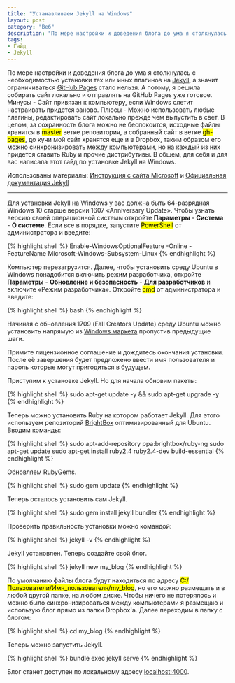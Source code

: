 ```yaml
---
title: "Устанавливаем Jekyll на Windows"
layout: post
category: "Веб"
description: "По мере настройки и доведения блога до ума я столкнулась с необходимостью установки тех или иных плагинов на Jekyll, а значит ограничиваться GitHub Pages стало нельзя. А потому, я решила собирать сайт локально и отправлять на GitHub Pages уже готовое. Минусы - Сайт привязан к компьютеру, если Windows слетит настраивать придется заново. Плюсы - Можно использовать любые плагины, редактировать сайт локально прежде чем выпустить в свет. В целом, за сохранность блога можно не беспокоится, исходные файлы хранится в <mark>master</mark> ветке репозитория, а собранный сайт в ветке <mark>gh-pages</mark>, до кучи мой сайт хранятся еще и в Dropbox, таким образом его можно синхронизировать между компьютерами, но на каждый из них придется ставить Ruby и прочие дистрибутивы.  В общем, для себя и для вас написала этот гайд по установке Jekyll на Windows."
tags:
- Гайд
- Jekyll
---
```


<p main>По мере настройки и доведения блога до ума я столкнулась с необходимостью установки тех или иных плагинов на <a href="http://jekyllrb.com/">Jekyll</a>, а значит ограничиваться <a href="https://pages.github.com/">GitHub Pages</a> стало нельзя. А потому, я решила собирать сайт локально и отправлять на GitHub Pages уже готовое. Минусы - Сайт привязан к компьютеру, если Windows слетит настраивать придется заново. Плюсы - Можно использовать любые плагины, редактировать сайт локально прежде чем выпустить в свет. В целом, за сохранность блога можно не беспокоится, исходные файлы хранится в <mark>master</mark> ветке репозитория, а собранный сайт в ветке <mark>gh-pages</mark>, до кучи мой сайт хранятся еще и в Dropbox, таким образом его можно синхронизировать между компьютерами, но на каждый из них придется ставить Ruby и прочие дистрибутивы.  В общем, для себя и для вас написала этот гайд по установке Jekyll на Windows.</p>

<p aside>Использованы материалы: <a href="https://msdn.microsoft.com/en-us/commandline/wsl/install_guide#for-anniversary-update-and-creators-update-install-using-lxrun">Инструкция с сайта Microsoft</a> и <a href="https://jekyllrb.com/docs/windows/">Официальная документация Jekyll</a></p>

<hr>

Для установки Jekyll на Windows у вас должна быть 64-разрядная Windows 10 старше версии 1607 «Anniversary Update». Чтобы узнать версию своей операционной системы откройте **Параметры** - **Система** - **О системе**. Если все в порядке, запустите <mark>PowerShell</mark> от администратора и введите:

{% highlight shell %}
Enable-WindowsOptionalFeature -Online -FeatureName Microsoft-Windows-Subsystem-Linux
{% endhighlight %}

Компьютер перезагрузится. Далее, чтобы установить среду Ubuntu в Windows понадобится включить режим разработчика, откройте **Параметры** - **Обновление и безопасность** - **Для разработчиков** и включите «Режим разработчика». Откройте <mark>cmd</mark> от администратора и введите: 

{% highlight shell %}
bash
{% endhighlight %}

<p left>Начиная с обновления 1709 (Fall Creators Update) среду Ubuntu можно установить напрямую из <a href="https://www.microsoft.com/store/productId/9NBLGGH4MSV6">Windows маркета</a> пропустив предыдущие шаги.</p>

Примите лицензионное соглашение и дождитесь окончания установки. После её завершения будет предложено ввести имя пользователя и пароль которые могут пригодиться в будущем.

Приступим к установке Jekyll. Но для начала обновим пакеты:

{% highlight shell %}
sudo apt-get update -y && sudo apt-get upgrade -y
{% endhighlight %}

Теперь можно установить Ruby на котором работает Jekyll. Для этого используем репозиторий [BrightBox](https://www.brightbox.com/docs/ruby/ubuntu/) оптимизированный для Ubuntu. Вводим команды:

{% highlight shell %}
sudo apt-add-repository ppa:brightbox/ruby-ng
sudo apt-get update
sudo apt-get install ruby2.4 ruby2.4-dev build-essential
{% endhighlight %}

Обновляем RubyGems.

{% highlight shell %}
sudo gem update
{% endhighlight %}

Теперь осталось установить сам Jekyll.

{% highlight shell %}
sudo gem install jekyll bundler
{% endhighlight %}

Проверить правильность установки можно командой:

{% highlight shell %}
jekyll -v
{% endhighlight %}

Jekyll установлен. Теперь создайте свой блог.

{% highlight shell %}
jekyll new my_blog
{% endhighlight %}

По умолчанию файлы блога  будут находиться по адресу <mark>C:/Пользователи/Имя_пользователя/my_blog</mark>, но его можно размещать и в любой другой папке, на любом диске. Чтобы ничего не потерялось и можно было синхронизироваться между компьютерами я размещаю и использую блог прямо из папки Dropbox'a. Далее переходим в папку с блогом:

{% highlight shell %}
cd my_blog
{% endhighlight %}

Теперь можно запустить Jekyll.

{% highlight shell %}
bundle exec jekyll serve
{% endhighlight %}

Блог станет доступен по локальному адресу [localhost:4000](http://localhost:4000).